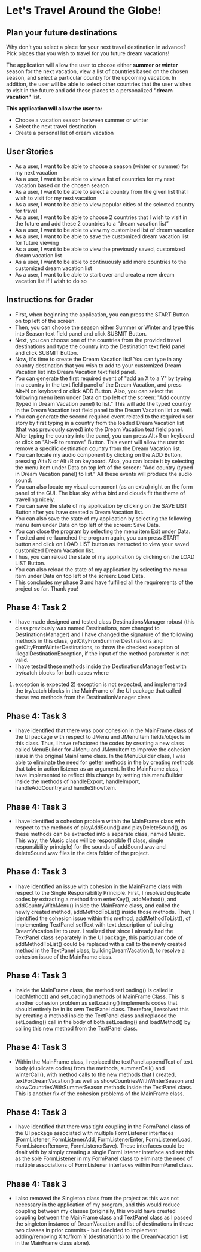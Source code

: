 # Let's Travel Around the Globe!

## Plan your future destinations
Why don't you select a place for your next travel destination in advance?
Pick places that you wish to travel for you future dream vacations! 

The application will allow the user to choose either **summer or winter** season for the next vacation, 
view a list of countries based on the chosen season,
and select a particular country for the upcoming vacation.
In addition, the user will be able to select other countries that the user wishes to visit 
in the future and add these places to a personalized **"dream vacation"** list. 

**This application will allow the user to:**
- Choose a vacation season between summer or winter 
- Select the next travel destination
- Create a personal list of dream vacation


## User Stories
- As a user, I want to be able to choose a season (winter or summer) for my next vacation
- As a user, I want to be able to view a list of countries for my next vacation based on the chosen season
- As a user, I want to be able to select a country from the given list that I wish to visit for my next vacation 
- As a user, I want to be able to view popular cities of the selected country for travel 
- As a user, I want to be able to choose 2 countries that I wish to visit in the future and add these 2 countries to a “dream vacation list”
- As a user, I want to be able to view my customized list of dream vacation
- As a user, I want to be able to save the customized dream vacation list for future viewing 
- As a user, I want to be able to view the previously saved, customized dream vacation list
- As a user, I want to be able to continuously add more countries to the customized dream vacation list
- As a user, I want to be able to start over and create a new dream vacation list if I wish to do so

## Instructions for Grader
- First, when beginning the application, you can press the START Button on top left of the screen.
- Then, you can choose the season either Summer or Winter and type this into Season text field panel and click SUBMIT Button.
- Next, you can choose one of the countries from the provided travel destinations and type the country 
into the Destination text field panel and click SUBMIT Button.
- Now, it's time to create the Dream Vacation list! You can type in any country destination that you wish to add to 
your customized Dream Vacation list into Dream Vacation text field panel.
- You can generate the first required event of "add an X to a Y" by typing in a country in the text field panel of the Dream Vacation, and
press Alt+N on keyboard or click ADD Button. 
Also, you can select the following menu item under Data on top left of the screen: "Add country (typed in Dream Vacation panel) to list."
This will add the typed country in the Dream Vacation text field panel to the Dream Vacation list as well.
- You can generate the second required event related to the required user story by first typing in a country 
from the loaded Dream Vacation list (that was previously saved) into the Dream Vacation text field panel. 
After typing the country into the panel, you can press Alt+R on keyboard or click on "Alt+R to remove" Button.
This event will allow the user to remove a specific destination country from the Dream Vacation list.    
- You can locate my audio component by clicking on the ADD Button, pressing Alt+N or Alt+R on keyboard. 
Also, you can locate it by selecting the menu item under Data on top left of the screen: "Add country (typed in Dream Vacation panel) to list."
All these events will produce the audio sound. 
- You can also locate my visual component (as an extra) right on the form panel of the GUI. The blue sky with a bird and clouds
fit the theme of travelling nicely. 
- You can save the state of my application by clicking on the SAVE LIST Button after you have created a Dream Vacation list.
- You can also save the state of my application by selecting the following menu item under Data on top left of the screen: Save Data.
- You can close the program by selecting the menu item Exit under Data. 
- If exited and re-launched the program again, you can press START button and click on LOAD LIST button as instructed to view
your saved customized Dream Vacation list.
- Thus, you can reload the state of my application by clicking on the LOAD LIST Button. 
- You can also reload the state of my application by selecting the menu item under Data on top left of the screen: Load Data.
- This concludes my phase 3 and have fulfilled all the requirements of the project so far. Thank you! 


## Phase 4: Task 2
- I have made designed and tested class DestinationsManager robust (this class previously was named Destinations, now changed to 
DestinationsManager) and I have changed the signature of the following methods in this class,
getCityFromSummerDestinations and getCityFromWinterDestinations, to throw the checked exception of IllegalDestinationException, 
if the input of the method parameter is not valid. 
- I have tested these methods inside the DestinationsManagerTest with try/catch blocks for both cases where 
1) exception is expected 2) exception is not expected, and implemented the try/catch blocks in the MainFrame of the UI package 
that called these two methods from the DestinationManager class.

## Phase 4: Task 3
- I have identified that there was poor cohesion in the MainFrame class of the UI package with respect to JMenu and JMenuItem fields/objects
in this class. Thus, I have refactored the codes by creating a new class called MenuBuilder for JMenu and JMenuItem to improve the 
cohesion issue in the original MainFrame class. In the MenuBuilder class, I was able to eliminate the need for getter methods in the
by creating methods that take in action listener as an argument. In the MainFrame class, I have implemented
to reflect this change by setting this.menuBuilder inside the methods of handleExport, handleImport, handleAddCountry,and handleShowItem.

## Phase 4: Task 3
- I have identified a cohesion problem within the MainFrame class with respect to the methods of playAddSound() and playDeleteSound(), as these methods
can be extracted into a separate class, named Music. This way, the Music class will be responsible (1 class, single responsibility principle)
for the sounds of addSound.wav and deleteSound.wav files in the data folder of the project. 

## Phase 4: Task 3
- I have identified an issue with cohesion in the MainFrame class with respect to the Single Responsibility Principle. 
First, I resolved duplicate codes by extracting a method from enterKey(), addMethod(), and addCountryWithMenu() inside the MainFrame class, 
and called the newly created method, addMethodToList() inside those methods. Then, I identified 
the cohesion issue within this method, addMethodToList(), of implementing TextPanel.setText with text description of building DreamVacation list to user. 
I realized that since I already had the TextPanel class separately in the UI package,
this particular code of addMethodToList() could be replaced with a call to the newly created method in the TextPanel class, 
buildingDreamVacation(), to resolve a cohesion issue of the MainFrame class. 

## Phase 4: Task 3
- Inside the MainFrame class, the method setLoading() is called in loadMethod() and setLoading() methods of MainFrame Class. 
This is another cohesion problem as setLoading() implements codes that should entirely be in its own TextPanel class. Therefore,
I resolved this by creating a method inside the TextPanel class and replaced the setLoading() call in the body of both
setLoading() and loadMethod() by calling this new method from the TextPanel class.  

## Phase 4: Task 3
- Within the MainFrame class, I replaced the textPanel.appendText of text body (duplicate codes) from the methods, summerCall() and winterCall(), with method calls to the new 
 methods that I created, textForDreamVacation() as well as showCountriesWithWinterSeason
 and showCountriesWithSummerSeason methods inside the TextPanel class. This is another fix of the cohesion problems of the MainFrame class. 


## Phase 4: Task 3
- I have identified that there was tight coupling in the FormPanel class of the UI package associated with multiple FormListener interfaces (FormListener, FormListenerAdd,
FormListenerEnter, FormListenerLoad, FormListenerRemove, FormListenerSave). These interfaces could be dealt with by simply creating
a single FormListener interface and set this as the sole FormListener in my FormPanel class to eliminate the need of multiple associations 
of FormListener interfaces within FormPanel class.

## Phase 4: Task 3
- I also removed the Singleton class from the project as this was not necessary in the application of my program, and this would
reduce coupling between my classes (originally, this would have created coupling between the MainFrame class and TextPanel class as
I passed the singleton instance of DreamVacation and list of destinations in these two classes in prior commits - but I decided
to implement adding/removing X to/from Y (destination(s) to the DreamVacation list) in the MainFrame class alone).
 

